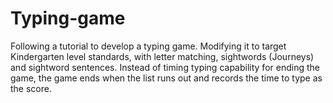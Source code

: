 # Typing-game
Following a tutorial to develop a typing game. Modifying it to target Kindergarten level standards, with letter matching, sightwords (Journeys) and sightword sentences. Instead of timing typing capability for ending the game, the game ends when the list runs out and records the time to type as the score.
